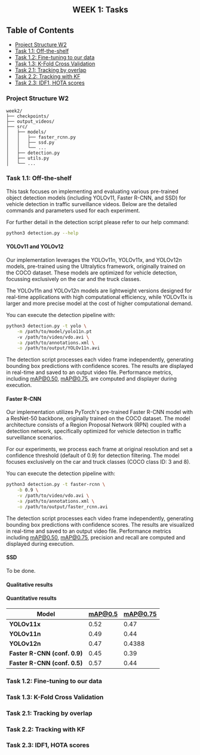 <h2 align="center">WEEK 1: Tasks</h2>

## Table of Contents

- [Project Structure W2](#project-structure-w2)
- [Task 1.1: Off-the-shelf](#task-11-off-the-shelf)
- [Task 1.2: Fine-tuning to our data](#task-12-fine-tuning-to-our-data)
- [Task 1.3: K-Fold Cross Validation](#task-13-k-fold-cross-validation)
- [Task 2.1: Tracking by overlap](#task-21-tracking-by-overlap)
- [Task 2.2: Tracking with KF](#task-22-tracking-with-kf)
- [Task 2.3: IDF1, HOTA scores](#task-23-idf1-hota-scores)


### Project Structure W2

    week2/
    ├── checkpoints/
    ├── output_videos/
    ├── src/
    │   ├── models/
    │   │   ├── faster_rcnn.py
    │   │   ├── ssd.py
    │   │   └── ...
    │   ├── detection.py
    │   ├── utils.py
    │   └── ...
    
### Task 1.1: Off-the-shelf
This task focuses on implementing and evaluating various pre-trained object detection models (including YOLOv11, Faster R-CNN, and SSD) for vehicle detection in traffic surveillance videos. Below are the detailed commands and parameters used for each experiment.

For further detail in the detection script please refer to our help command:

```bash
python3 detection.py --help
```

#### YOLOv11 and YOLOv12
Our implementation leverages the YOLOv11n, YOLOv11x, and YOLOv12n models, pre-trained using the Ultralytics framework, originally trained on the COCO dataset. These models are optimized for vehicle detection, focussing exclusively on the car and the truck classes.

The YOLOv11n and YOLOv12n models are lightweight versions designed for real-time applications with high computational efficiency, while YOLOv11x is larger and more precise model at the cost of higher computational demand.

You can execute the detection pipeline with:

```bash
python3 detection.py -t yolo \
    -m /path/to/model/yolo11n.pt
    -v /path/to/video/vdo.avi \
    -a /path/to/annotations.xml \
    -o /path/to/output/YOLOv11n.avi
```
The detection script processes each video frame independently, generating bounding box predictions with confidence scores. The results are displayed in real-time and saved to an output video file. Performance metrics, including mAP@0.50, mAP@0.75, are computed and displayer during execution. 


#### Faster R-CNN
Our implementation utilizes PyTorch's pre-trained Faster R-CNN model with a ResNet-50 backbone, originally trained on the COCO dataset. The model architecture consists of a Region Proposal Network (RPN) coupled with a detection network, specifically optimized for vehicle detection in traffic surveillance scenarios.

For our experiments, we process each frame at original resolution and set a confidence threshold (default of 0.9) for detection filtering. The model focuses exclusively on the car and truck classes (COCO class ID: 3 and 8).

You can execute the detection pipeline with:

```bash
python3 detection.py -t faster-rcnn \
    -b 0.9 \
    -v /path/to/video/vdo.avi \
    -a /path/to/annotations.xml \
    -o /path/to/output/faster_rcnn.avi
```

The detection script processes each video frame independently, generating bounding box predictions with confidence scores. The results are visualized in real-time and saved to an output video file. Performance metrics including mAP@0.50, mAP@0.75, precision and recall are computed and displayed during execution.

#### SSD
To be done.

#### Qualitative results

#### Quantitative results
| Model                | mAP@0.5 | mAP@0.75 |
|----------------------|--------|---------|
| **YOLOv11x**        | 0.52 | 0.47  |
| **YOLOv11n**        | 0.49 | 0.44  |
| **YOLOv12n**        | 0.47 | 0.4388  |
| **Faster R-CNN (conf. 0.9)** | 0.45 | 0.39  |
| **Faster R-CNN (conf. 0.5)** | 0.57 | 0.44  |

### Task 1.2: Fine-tuning to our data

### Task 1.3: K-Fold Cross Validation

### Task 2.1: Tracking by overlap

### Task 2.2: Tracking with KF

### Task 2.3: IDF1, HOTA scores

